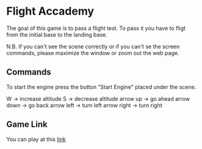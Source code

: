 # Flight Accademy
The goal of this game is to pass a flight test. To pass it you have to fligt from the initial base to the landing base.

N.B. If you can't see the scene correctly or if you can't se the screen commands, please maximize the window or zoom out the web page.

## Commands
To start the engine press the button "Start Engine" placed under the scene.

W -> increase altitude
S -> decrease altitude
arrow up -> go ahead
arrow down -> go back
arrow left -> turn left
arrow right -> turn right

## Game Link
You can play at this [link](https://sapienzainteractivegraphicscourse.github.io/final-project-eb-team/)
